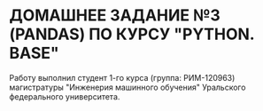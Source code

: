 # ДОМАШНЕЕ ЗАДАНИЕ №3 (PANDAS) ПО КУРСУ "PYTHON. BASE" 
Работу выполнил студент 1-го курса (группа: РИМ-120963) магистратуры "Инженерия машинного обучения" Уральского федерального университета.
